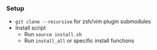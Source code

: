 ### Setup

* `git clone --recursive` for zsh/vim plugin submodules
* Install script
  * Run `source install.sh`
  * Run `install_all` or specific install functions

